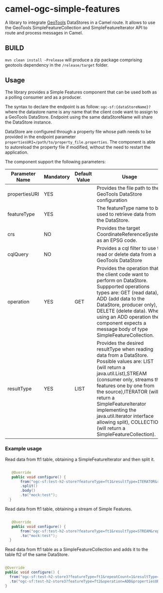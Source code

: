 # camel-ogc-simple-features

A library to integrate [GeoTools](https://www.geotools.org/) DataStores in a Camel route. It allows to use the GeoTools SimpleFeatureCollection and SimpleFeatureIterator API to route and process messages in Camel.


## BUILD

``mvn clean install -Prelease`` will produce a zip package comprising geotools dependency in the ``/release/target`` folder.

## Usage

The library provides a Simple Features component that can be used both as a polling consumer and as a producer.

The syntax to declare the endpoint is as follow:
``ogc-sf:{dataStoreName}?`` where the datastore name is any name that the client code want to assign to a GeoTools DataStore. Endpoint using the same dataStoreName will share the DataStore instance.

DataStore are configured through a property file whose path needs to be provided in the endpoint parameter ``propertiesURI=/path/to/property_file.properties``. The component is able to autoreload the property  file if modified, without the need to restart the application.

The component support the following parameters:

| Parameter Name | Mandatory | Default Value | Usage                                                                                                                                                                                                                                                                                                                                                                  |
|----------------|-----------|---------------|------------------------------------------------------------------------------------------------------------------------------------------------------------------------------------------------------------------------------------------------------------------------------------------------------------------------------------------------------------------------|
| propertiesURI  | YES       |               | Provides the file path to the GeoTools DataStore configuration                                                                                                                                                                                                                                                                                                         |
| featureType    | YES       |               | The featureType name to be used to retrieve data from the DataStore.                                                                                                                                                                                                                                                                                                   |
| crs            | NO        |               | Provides the target CoordinateReferenceSystem as an EPSG code.                                                                                                                                                                                                                                                                                                         |
| cqlQuery       | NO        |               | Provides a cql filter to use to read or delete data from a GeoTools DataStore                                                                                                                                                                                                                                                                                          |
| operation      | YES       | GET           | Provides the operation that the client code want to perform on DataStore. Suppported operations types are: GET (read data), ADD (add data to the DataStore, producer only), DELETE (delete data).  When using an ADD operation the component expects a message body of type SimpleFeatureCollection.                                                                   |
| resultType     | YES       | LIST          | Provides the desired resultType when reading data from a DataStore.  Possible values are: LIST (will return a java.util.List),STREAM (consumer only, streams the features one by one from the source),ITERATOR (will return a SimpleFeatureIterator implementing the java.util.Iterator interface allowing split), COLLECTION (will return a SimpleFeatureCollection). |

### Example usage

Read data from ft1 table, obtaining a SimpleFeatureIterator and then split it.
```java

   @Override
   public void configure() {
       from("ogc-sf:test-h2-store?featureType=ft1&resultType=ITERATOR&repeatCount=1&propertiesURI=/path/to/datastore.properties")
       .split()
       .body()
       .to("mock:test");
  }
```

Read data from ft1 table, obtaining a stream of Simple Features.
```java

   @Override
   public void configure() {
       from("ogc-sf:test-h2-store?featureType=ft1&resultType=STREAM&repeatCount=1&propertiesURI=/path/to/datastore.properties")
       .to("mock:test");
  }
```

Read data from ft1 table as a SimpleFeatureCollection and adds it to the table ft2 of the same DataStore.
```java

@Override
public void configure() {
  from("ogc-sf:test-h2-store3?featureType=ft1&repeatCount=1&resultType=COLLECTION&propertiesURI=/path/to/datastore.properties")
  .to("ogc-sf:test-h2-store3?featureType=ft2&operation=ADD&propertiesURI=/path/to/datastore.properties");
}
```

